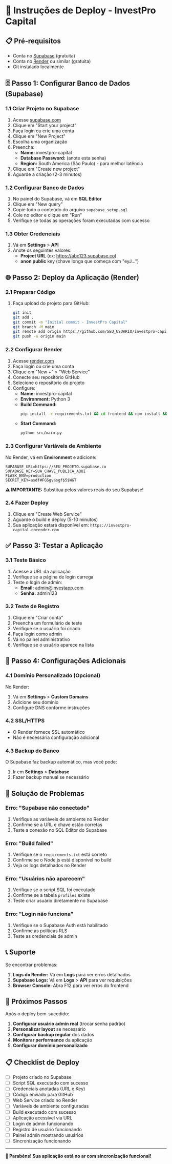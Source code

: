 # 🚀 Instruções de Deploy - InvestPro Capital

## 📋 Pré-requisitos

- Conta no [Supabase](https://supabase.com) (gratuita)
- Conta no [Render](https://render.com) ou similar (gratuita)
- Git instalado localmente

## 🗄️ Passo 1: Configurar Banco de Dados (Supabase)

### 1.1 Criar Projeto no Supabase

1. Acesse [supabase.com](https://supabase.com)
2. Clique em "Start your project"
3. Faça login ou crie uma conta
4. Clique em "New Project"
5. Escolha uma organização
6. Preencha:
   - **Name:** investpro-capital
   - **Database Password:** (anote esta senha)
   - **Region:** South America (São Paulo) - para melhor latência
7. Clique em "Create new project"
8. Aguarde a criação (2-3 minutos)

### 1.2 Configurar Banco de Dados

1. No painel do Supabase, vá em **SQL Editor**
2. Clique em "New query"
3. Copie todo o conteúdo do arquivo `supabase_setup.sql`
4. Cole no editor e clique em "Run"
5. Verifique se todas as operações foram executadas com sucesso

### 1.3 Obter Credenciais

1. Vá em **Settings** > **API**
2. Anote os seguintes valores:
   - **Project URL** (ex: https://abc123.supabase.co)
   - **anon public** key (chave longa que começa com "eyJ...")

## 🌐 Passo 2: Deploy da Aplicação (Render)

### 2.1 Preparar Código

1. Faça upload do projeto para GitHub:
   ```bash
   git init
   git add .
   git commit -m "Initial commit - InvestPro Capital"
   git branch -M main
   git remote add origin https://github.com/SEU_USUARIO/investpro-capital.git
   git push -u origin main
   ```

### 2.2 Configurar Render

1. Acesse [render.com](https://render.com)
2. Faça login ou crie uma conta
3. Clique em "New +" > "Web Service"
4. Conecte seu repositório GitHub
5. Selecione o repositório do projeto
6. Configure:
   - **Name:** investpro-capital
   - **Environment:** Python 3
   - **Build Command:** 
     ```bash
     pip install -r requirements.txt && cd frontend && npm install && npm run build && cd ..
     ```
   - **Start Command:** 
     ```bash
     python src/main.py
     ```

### 2.3 Configurar Variáveis de Ambiente

No Render, vá em **Environment** e adicione:

```
SUPABASE_URL=https://SEU_PROJETO.supabase.co
SUPABASE_KEY=SUA_CHAVE_PUBLICA_AQUI
FLASK_ENV=production
SECRET_KEY=asdf#FGSgvasgf$5$WGT
```

**⚠️ IMPORTANTE:** Substitua pelos valores reais do seu Supabase!

### 2.4 Fazer Deploy

1. Clique em "Create Web Service"
2. Aguarde o build e deploy (5-10 minutos)
3. Sua aplicação estará disponível em: `https://investpro-capital.onrender.com`

## ✅ Passo 3: Testar a Aplicação

### 3.1 Teste Básico

1. Acesse a URL da aplicação
2. Verifique se a página de login carrega
3. Teste o login de admin:
   - **Email:** admin@investapp.com
   - **Senha:** admin123

### 3.2 Teste de Registro

1. Clique em "Criar conta"
2. Preencha um formulário de teste
3. Verifique se o usuário foi criado
4. Faça login como admin
5. Vá no painel administrativo
6. Verifique se o usuário aparece na lista

## 🔧 Passo 4: Configurações Adicionais

### 4.1 Domínio Personalizado (Opcional)

No Render:
1. Vá em **Settings** > **Custom Domains**
2. Adicione seu domínio
3. Configure DNS conforme instruções

### 4.2 SSL/HTTPS

- O Render fornece SSL automático
- Não é necessária configuração adicional

### 4.3 Backup do Banco

O Supabase faz backup automático, mas você pode:
1. Ir em **Settings** > **Database**
2. Fazer backup manual se necessário

## 🚨 Solução de Problemas

### Erro: "Supabase não conectado"

1. Verifique as variáveis de ambiente no Render
2. Confirme se a URL e chave estão corretas
3. Teste a conexão no SQL Editor do Supabase

### Erro: "Build failed"

1. Verifique se o `requirements.txt` está correto
2. Confirme se o Node.js está disponível no build
3. Veja os logs detalhados no Render

### Erro: "Usuários não aparecem"

1. Verifique se o script SQL foi executado
2. Confirme se a tabela `profiles` existe
3. Teste criar usuário diretamente no Supabase

### Erro: "Login não funciona"

1. Verifique se o Supabase Auth está habilitado
2. Confirme as políticas RLS
3. Teste as credenciais de admin

## 📞 Suporte

Se encontrar problemas:

1. **Logs do Render:** Vá em **Logs** para ver erros detalhados
2. **Supabase Logs:** Vá em **Logs** > **API** para ver requisições
3. **Browser Console:** Abra F12 para ver erros do frontend

## 🎯 Próximos Passos

Após o deploy bem-sucedido:

1. **Configurar usuário admin real** (trocar senha padrão)
2. **Personalizar layout** se necessário
3. **Configurar backup regular** dos dados
4. **Monitorar performance** da aplicação
5. **Configurar domínio personalizado**

## 📋 Checklist de Deploy

- [ ] Projeto criado no Supabase
- [ ] Script SQL executado com sucesso
- [ ] Credenciais anotadas (URL e Key)
- [ ] Código enviado para GitHub
- [ ] Web Service criado no Render
- [ ] Variáveis de ambiente configuradas
- [ ] Build executado com sucesso
- [ ] Aplicação acessível via URL
- [ ] Login de admin funcionando
- [ ] Registro de usuário funcionando
- [ ] Painel admin mostrando usuários
- [ ] Sincronização funcionando

---

**🎉 Parabéns! Sua aplicação está no ar com sincronização funcional!**

